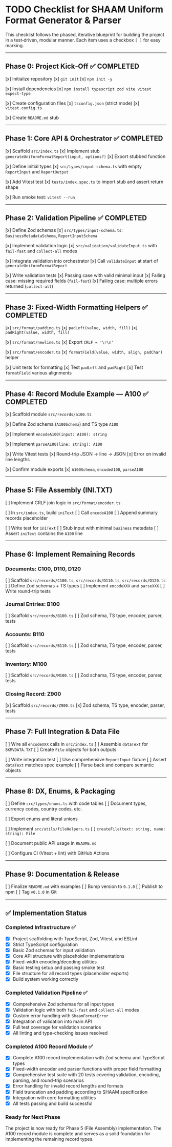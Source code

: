 # TODO Checklist for SHAAM Uniform Format Generator & Parser

This checklist follows the phased, iterative blueprint for building the project in a test‑driven,
modular manner. Each item uses a checkbox `[ ]` for easy marking.

---

## Phase 0: Project Kick‑Off ✅ COMPLETED

[x] Initialize repository [x] `git init` [x] `npm init -y`

[x] Install dependencies [x] `npm install typescript zod vite vitest expect-type`

[x] Create configuration files [x] `tsconfig.json` (strict mode) [x] `vitest.config.ts`

[x] Create `README.md` stub

---

## Phase 1: Core API & Orchestrator ✅ COMPLETED

[x] Scaffold `src/index.ts` [x] Implement stub `generateUniformFormatReport(input, options?)` [x]
Export stubbed function

[x] Define initial types [x] `src/types/input-schema.ts` with empty `ReportInput` and `ReportOutput`

[x] Add Vitest test [x] `tests/index.spec.ts` to import stub and assert return shape

[x] Run smoke test: `vitest --run`

---

## Phase 2: Validation Pipeline ✅ COMPLETED

[x] Define Zod schemas [x] `src/types/input-schema.ts`: `BusinessMetadataSchema`,
`ReportInputSchema`

[x] Implement validation logic [x] `src/validation/validateInput.ts` with `fail-fast` and
`collect-all` modes

[x] Integrate validation into orchestrator [x] Call `validateInput` at start of
`generateUniformFormatReport`

[x] Write validation tests [x] Passing case with valid minimal input [x] Failing case: missing
required fields (`fail-fast`) [x] Failing case: multiple errors returned (`collect-all`)

---

## Phase 3: Fixed‑Width Formatting Helpers ✅ COMPLETED

[x] `src/format/padding.ts` [x] `padLeft(value, width, fill)` [x] `padRight(value, width, fill)`

[x] `src/format/newline.ts` [x] Export `CRLF = '\r\n'`

[x] `src/format/encoder.ts` [x] `formatField(value, width, align, padChar)` helper

[x] Unit tests for formatting [x] Test `padLeft` and `padRight` [x] Test `formatField` various
alignments

---

## Phase 4: Record Module Example — A100 ✅ COMPLETED

[x] Scaffold module `src/records/a100.ts`

[x] Define Zod schema (`A100Schema`) and TS type `A100`

[x] Implement `encodeA100(input: A100): string`

[x] Implement `parseA100(line: string): A100`

[x] Write Vitest tests [x] Round-trip JSON → line → JSON [x] Error on invalid line lengths

[x] Confirm module exports [x] `A100Schema`, `encodeA100`, `parseA100`

---

## Phase 5: File Assembly (INI.TXT)

[ ] Implement CRLF join logic in `src/format/encoder.ts`

[ ] In `src/index.ts`, build `iniText` [ ] Call `encodeA100` [ ] Append summary records placeholder

[ ] Write test for `iniText` [ ] Stub input with minimal `business` metadata [ ] Assert `iniText`
contains the `A100` line

---

## Phase 6: Implement Remaining Records

### Documents: C100, D110, D120

[ ] Scaffold `src/records/C100.ts`, `src/records/D110.ts`, `src/records/D120.ts` [ ] Define Zod
schemas + TS types [ ] Implement `encodeXXX` and `parseXXX` [ ] Write round-trip tests

### Journal Entries: B100

[ ] Scaffold `src/records/B100.ts` [ ] Zod schema, TS type, encoder, parser, tests

### Accounts: B110

[ ] Scaffold `src/records/B110.ts` [ ] Zod schema, TS type, encoder, parser, tests

### Inventory: M100

[ ] Scaffold `src/records/M100.ts` [ ] Zod schema, TS type, encoder, parser, tests

### Closing Record: Z900

[x] Scaffold `src/records/Z900.ts` [x] Zod schema, TS type, encoder, parser, tests

---

## Phase 7: Full Integration & Data File

[ ] Wire all `encodeXXX` calls in `src/index.ts` [ ] Assemble `dataText` for `BKMVDATA.TXT` [ ]
Create `File` objects for both outputs

[ ] Write integration test [ ] Use comprehensive `ReportInput` fixture [ ] Assert `dataText` matches
spec example [ ] Parse back and compare semantic objects

---

## Phase 8: DX, Enums, & Packaging

[ ] Define `src/types/enums.ts` with code tables [ ] Document types, currency codes, country codes,
etc.

[ ] Export enums and literal unions

[ ] Implement `src/utils/fileHelpers.ts` [ ] `createFile(text: string, name: string): File`

[ ] Document public API usage in `README.md`

[ ] Configure CI (Vitest + lint) with GitHub Actions

---

## Phase 9: Documentation & Release

[ ] Finalize `README.md` with examples [ ] Bump version to `0.1.0` [ ] Publish to npm [ ] Tag
`v0.1.0` in Git

---

## ✅ Implementation Status

### Completed Infrastructure ✅

- [x] Project scaffolding with TypeScript, Zod, Vitest, and ESLint
- [x] Strict TypeScript configuration
- [x] Basic Zod schemas for input validation
- [x] Core API structure with placeholder implementations
- [x] Fixed-width encoding/decoding utilities
- [x] Basic testing setup and passing smoke test
- [x] File structure for all record types (placeholder exports)
- [x] Build system working correctly

### Completed Validation Pipeline ✅

- [x] Comprehensive Zod schemas for all input types
- [x] Validation logic with both `fail-fast` and `collect-all` modes
- [x] Custom error handling with `ShaamFormatError`
- [x] Integration of validation into main API
- [x] Full test coverage for validation scenarios
- [x] All linting and type-checking issues resolved

### Completed A100 Record Module ✅

- [x] Complete A100 record implementation with Zod schema and TypeScript types
- [x] Fixed-width encoder and parser functions with proper field formatting
- [x] Comprehensive test suite with 20 tests covering validation, encoding, parsing, and round-trip
      scenarios
- [x] Error handling for invalid record lengths and formats
- [x] Field truncation and padding according to SHAAM specification
- [x] Integration with core formatting utilities
- [x] All tests passing and build successful

### Ready for Next Phase

The project is now ready for Phase 5 (File Assembly) implementation. The A100 record module is
complete and serves as a solid foundation for implementing the remaining record types.

